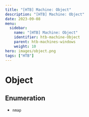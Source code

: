 ```yaml
---
title: "[HTB] Machine: Object"
description: "[HTB] Machine: Object"
date: 2023-09-08
menu:
  sidebar:
    name: "[HTB] Machine: Object"
    identifier: htb-machine-Object
    parent: htb-machines-windows
    weight: 10
hero: images/object.png
tags: ["HTB"]
---
```


# Object
## Enumeration
- `nmap`